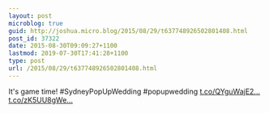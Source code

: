 ```yaml
---
layout: post
microblog: true
guid: http://joshua.micro.blog/2015/08/29/t637748926502801408.html
post_id: 37322
date: 2015-08-30T09:09:27+1100
lastmod: 2019-07-30T17:41:28+1100
type: post
url: /2015/08/29/t637748926502801408.html
---
```

It's game time! #SydneyPopUpWedding #popupwedding [t.co/QYguWajE2...](http://t.co/QYguWajE26) [t.co/zK5UU8gWe...](http://t.co/zK5UU8gWeH)
